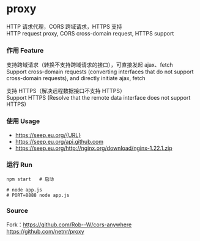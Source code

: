 # proxy
HTTP 请求代理，CORS 跨域请求，HTTPS 支持  
HTTP request proxy, CORS cross-domain request, HTTPS support

### 作用 Feature
支持跨域请求（转换不支持跨域请求的接口），可直接发起 ajax、fetch  
Support cross-domain requests (converting interfaces that do not support cross-domain requests), and directly initiate ajax, fetch

支持 HTTPS（解决远程数据接口不支持 HTTPS）  
Support HTTPS (Resolve that the remote data interface does not support HTTPS)

### 使用 Usage
- https://seep.eu.org/{URL}
- https://seep.eu.org/api.github.com
- https://seep.eu.org/http://nginx.org/download/nginx-1.22.1.zip

### 运行 Run
```
npm start   # 启动

# node app.js
# PORT=8888 node app.js
```

### Source
Fork：<https://github.com/Rob--W/cors-anywhere>  
<https://github.com/netnr/proxy>